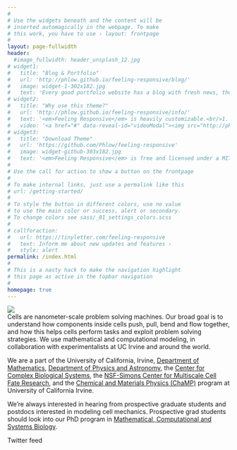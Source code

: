 ```yaml
---
#
# Use the widgets beneath and the content will be
# inserted automagically in the webpage. To make
# this work, you have to use › layout: frontpage
#
layout: page-fullwidth
header:
  #image_fullwidth: header_unsplash_12.jpg
# widget1:
#   title: "Blog & Portfolio"
#   url: 'http://phlow.github.io/feeling-responsive/blog/'
#   image: widget-1-302x182.jpg
#   text: 'Every good portfolio website has a blog with fresh news, thoughts and develop&shy;ments of your activities. <em>Feeling Responsive</em> offers you a fully functional blog with an archive page to give readers a quick overview of all your posts.'
# widget2:
#   title: "Why use this theme?"
#   url: 'http://phlow.github.io/feeling-responsive/info/'
#   text: '<em>Feeling Responsive</em> is heavily customizable.<br/>1. Language-Support :)<br/>2. Optimized for speed and it&#39;s responsive.<br/>3. Built on <a href="http://foundation.zurb.com/">Foundation Framework</a>.<br/>4. Seven different Headers.<br/>5. Customizable navigation, footer,...'
#   video: '<a href="#" data-reveal-id="videoModal"><img src="http://phlow.github.io/feeling-responsive/images/start-video-feeling-responsive-302x182.jpg" width="302" height="182" alt=""/></a>'
# widget3:
#   title: "Download Theme"
#   url: 'https://github.com/Phlow/feeling-responsive'
#   image: widget-github-303x182.jpg
#   text: '<em>Feeling Responsive</em> is free and licensed under a MIT License. Make it your own and start building. The code is well-documented and explains you how it works.'
#
# Use the call for action to show a button on the frontpage
#
# To make internal links, just use a permalink like this
# url: /getting-started/
#
# To style the button in different colors, use no value
# to use the main color or success, alert or secondary.
# To change colors see sass/_01_settings_colors.scss
#
# callforaction:
#   url: https://tinyletter.com/feeling-responsive
#   text: Inform me about new updates and features ›
#   style: alert
permalink: /index.html
#
# This is a nasty hack to make the navigation highlight
# this page as active in the topbar navigation
#
homepage: true
---
```


<div class="row">
  <div class="columns small-12 medium-12 large-3">
    <img src="{{ site.urlimg }}group19su.jpg">
  </div>
  <div class="columns small-12 medium-12 large-6">

<section markdown="1">  
Cells are nanometer-scale problem solving machines. Our broad goal is to understand how components inside cells push, pull, bend and flow together, and how this helps cells perform tasks and exploit problem solving strategies. We use mathematical and computational modeling, in collaboration with experimentalists at UC Irvine and around the world.

We are a part of the University of California, Irvine, [Department of Mathematics](https://www.math.uci.edu/), [Department of Physics and Astronomy](https://www.physics.uci.edu/), the [Center for Complex Biological Systems](https://ccbs.uci.edu/), the [NSF-Simons Center for Multiscale Cell Fate Research](cellfate.uci.edu), and the [Chemical and Materials Physics (ChaMP)]() program at University of California Irvine.

We’re always interested in hearing from prospective graduate students and postdocs interested in modeling cell mechanics. Prospective grad students should look into our PhD program in [Mathematical, Computational and Systems Biology](https://ccbs.uci.edu/education/mcsb/).

</section>

  </div>
  <div class="columns small-12 medium-12 large-3">Twitter feed</div>
</div>



<!-- <div id="videoModal" class="reveal-modal large" data-reveal="">
  <div class="flex-video widescreen vimeo" style="display: block;">
    <iframe width="1280" height="720" src="https://www.youtube.com/embed/3b5zCFSmVvU" frameborder="0" allowfullscreen></iframe>
  </div>
  <a class="close-reveal-modal">&#215;</a>
</div> -->
